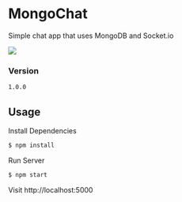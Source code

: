 # MongoChat

Simple chat app that uses MongoDB and Socket.io

<kbd>
  <img src="https://i.imgur.com/oBOJZJh.gif"/>
</kbd>

### Version
```sh
1.0.0
```

## Usage

Install Dependencies

```sh
$ npm install
```

Run Server

```sh
$ npm start
```

Visit http://localhost:5000
